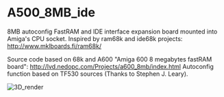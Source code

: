 # A500_8MB_ide
 
 8MB autoconfig FastRAM and IDE interface expansion board mounted into Amiga's CPU socket.
Inspired by ram68k and ide68k projects: http://www.mklboards.fi/ram68k/

Source code based on 68k and A600 "Amiga 600 8 megabytes fastRAM board": http://lvd.nedopc.com/Projects/a600_8mb/index.html
Autoconfig function based on TF530 sources (Thanks to Stephen J. Leary).

![3D_render](https://user-images.githubusercontent.com/81614352/137478370-01d7e0f7-530c-4405-b8d8-a8bc4e3bfd53.png)

